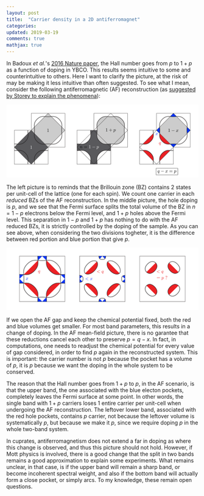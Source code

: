 ```yaml
---
layout: post
title:  "Carrier density in a 2D antiferromagnet"
categories:
updated: 2019-03-19
comments: true
mathjax: true
---
```


In Badoux _et al._'s <a href="https://www.nature.com/articles/nature16983">2016 Nature paper</a>, the Hall number goes from $p$ to $1+p$ as a function of doping in YBCO. This results seems intuitive to some and counterintuitive to others. Here I want to clarify the picture, at the risk of may be making it less intuitive than often suggested. To see what I mean, consider the following antiferromagnetic (AF) reconstruction (as <a href="https://iopscience.iop.org/article/10.1209/0295-5075/113/27003/meta">suggested by Storey to explain the phenomena</a>):

<img class="center" src="/img/dividingBrillouin-01.png"  title="dividing the Brillouin zone" width="1000px"/>

The left picture is to reminds that the Brillouin zone (BZ) contains 2 states per unit-cell of the lattice (one for each spin). We count one carrier in each _reduced_ BZs of the AF reconstruction. In the middle picture, the hole doping is $p$, and we see that the Fermi surface splits the total volume of the BZ in $n=1-p$ electrons below the Fermi level, and $1+p$ holes above the Fermi level. This separation in $1-p$ and $1+p$ has nothing to do with the AF reduced BZs, it is strictly controlled by the doping of the sample. As you can see above, when considering the two divisions togheter, it is the difference between red portion and blue portion that give $p$.

<img class="center" src="/img/dividingBrillouin-02.png"  title="Increasing the gap at fixed chemical potential" width="1000px"/>

If we open the AF gap and keep the chemical potential fixed, both the red and blue volumes get smaller. For most band parameters, this results in a change of doping. In the AF mean-field picture, there is no garantee that these reductions cancel each other to preserve $p=q-x$. In fact, in computations, one needs to readjust the chemical potential for every value of gap considered, in order to find $p$ again in the reconstructed system. This is important: the carrier number is not $p$ because the pocket has a volume of $p$, it is $p$ because we want the doping in the whole system to be conserved.

The reason that the Hall number goes from $1+p$ to $p$, in the AF scenario, is that the upper band, the one associated with the blue electon pockets, completely leaves the Fermi surface at some point. In other words, the single band with $1+p$ carriers loses $1$ entire carrier per unit-cell when undergoing the AF reconstruction. The leftover lower band, associated with the red hole pockets, contains $p$ carrier, not because the leftover volume is systematically $p$, but because we make it $p$, since we require doping $p$ in the whole two-band system.

In cuprates, antiferromagnetism does not extend a far in doping as where this change is observed, and thus this picture should not hold. However, if Mott physics is involved, there is a good change that the split in two bands remains a good approximation to explain some experiments. What remains unclear, in that case, is if the upper band will remain a sharp band, or become incoherent spectral weight, and also if the bottom band will actually form a close pocket, or simply arcs. To my knowledge, these remain open questions.
